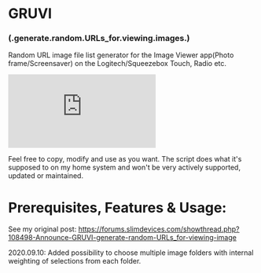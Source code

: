 # GRUVI 
### (.generate.random.URLs_for.viewing.images.)
Random URL image file list generator for the Image Viewer app(Photo frame/Screensaver) on the Logitech/Squeezebox Touch, Radio etc.

![alt text](https://forums.slimdevices.com/attachment.php?s=021284832d61884535aa4b4d44e1e494&attachmentid=24288&d=1514976768)

Feel free to copy, modify and use as you want. The script does what it's supposed to on my home system and won't be very actively supported, updated or maintained.

# Prerequisites, Features & Usage:
See my original post: https://forums.slimdevices.com/showthread.php?108498-Announce-GRUVI-generate-random-URLs_for-viewing-image

2020.09.10: Added possibility to choose multiple image folders with internal weighting of selections from each folder.
